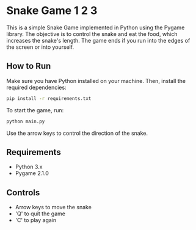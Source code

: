 # Snake Game 1 2 3

This is a simple Snake Game implemented in Python using the Pygame library. The objective is to control the snake and eat the food, which increases the snake's length. The game ends if you run into the edges of the screen or into yourself.

## How to Run

Make sure you have Python installed on your machine. Then, install the required dependencies:

```sh
pip install -r requirements.txt
```

To start the game, run:

```sh
python main.py
```

Use the arrow keys to control the direction of the snake.

## Requirements

- Python 3.x
- Pygame 2.1.0

## Controls

- Arrow keys to move the snake
- 'Q' to quit the game
- 'C' to play again